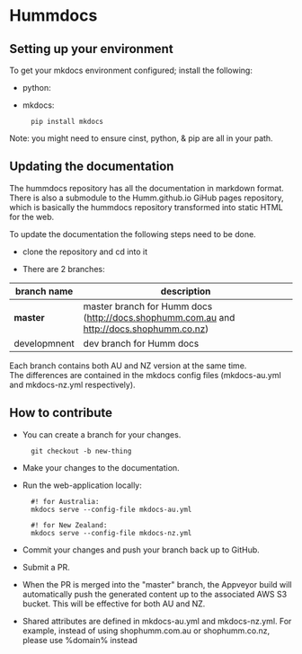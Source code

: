 # Hummdocs

## Setting up your environment

To get your mkdocs environment configured; install the following:
* python:
* mkdocs:

        pip install mkdocs

Note: you might need to ensure cinst, python, & pip are all in your path.

## Updating the documentation

The hummdocs repository has all the documentation in markdown format. There is also a submodule to the Humm.github.io GiHub pages repository, which is basically the hummdocs repository transformed into static HTML for the web.

To update the documentation the following steps need to be done.

* clone the repository and cd into it

* There are 2 branches:

| branch name       |    description     |
|-------------------|--------------------|
| **master**        |    master branch for Humm docs (http://docs.shophumm.com.au and http://docs.shophumm.co.nz) |
| developmnent      |    dev branch for Humm docs |

Each branch contains both AU and NZ version at the same time.  
The differences are contained in the mkdocs config files (mkdocs-au.yml and mkdocs-nz.yml respectively).

## How to contribute

* You can create a branch for your changes.

        git checkout -b new-thing

* Make your changes to the documentation.
* Run the web-application locally:  

        #! for Australia:
        mkdocs serve --config-file mkdocs-au.yml

        #! for New Zealand:
        mkdocs serve --config-file mkdocs-nz.yml

* Commit your changes and push your branch back up to GitHub.
* Submit a PR.
* When the PR is merged into the "master" branch, the Appveyor build will automatically push the generated content up to the associated AWS S3 bucket. This will be effective for both AU and NZ.

* Shared attributes are defined in mkdocs-au.yml and mkdocs-nz.yml. For example, instead of using shophumm.com.au or shophumm.co.nz, please use %domain% instead
